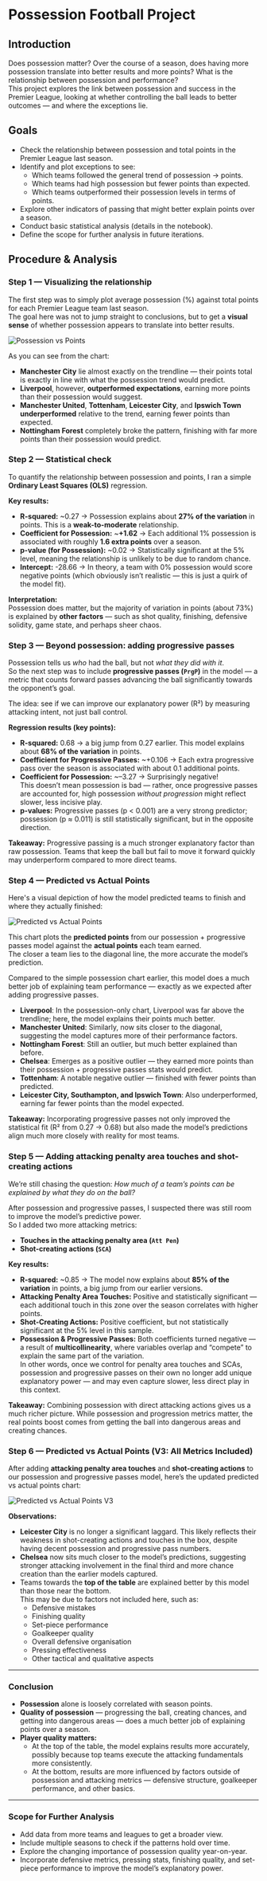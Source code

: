 # Possession Football Project

## Introduction
Does possession matter? Over the course of a season, does having more possession translate into better results and more points? What is the relationship between possession and performance?  
This project explores the link between possession and success in the Premier League, looking at whether controlling the ball leads to better outcomes — and where the exceptions lie.

## Goals
- Check the relationship between possession and total points in the Premier League last season.
- Identify and plot exceptions to see:
  - Which teams followed the general trend of possession → points.
  - Which teams had high possession but fewer points than expected.
  - Which teams outperformed their possession levels in terms of points.
- Explore other indicators of passing that might better explain points over a season.
- Conduct basic statistical analysis (details in the notebook).
- Define the scope for further analysis in future iterations.

## Procedure & Analysis

### Step 1 — Visualizing the relationship
The first step was to simply plot average possession (%) against total points for each Premier League team last season.  
The goal here was not to jump straight to conclusions, but to get a **visual sense** of whether possession appears to translate into better results.

![Possession vs Points](images/possession_vs_points.png)

As you can see from the chart:
- **Manchester City** lie almost exactly on the trendline — their points total is exactly in line with what the possession trend would predict.
- **Liverpool**, however, **outperformed expectations**, earning more points than their possession would suggest.
- **Manchester United**, **Tottenham**, **Leicester City**, and **Ipswich Town** **underperformed** relative to the trend, earning fewer points than expected.
- **Nottingham Forest** completely broke the pattern, finishing with far more points than their possession would predict.

### Step 2 — Statistical check
To quantify the relationship between possession and points, I ran a simple **Ordinary Least Squares (OLS)** regression.

**Key results:**
- **R-squared:** ~0.27 → Possession explains about **27% of the variation** in points. This is a **weak-to-moderate** relationship.
- **Coefficient for Possession:** ~**+1.62** → Each additional 1% possession is associated with roughly **1.6 extra points** over a season.
- **p-value (for Possession):** ~0.02 → Statistically significant at the 5% level, meaning the relationship is unlikely to be due to random chance.
- **Intercept:** -28.66 → In theory, a team with 0% possession would score negative points (which obviously isn’t realistic — this is just a quirk of the model fit).

**Interpretation:**  
Possession does matter, but the majority of variation in points (about 73%) is explained by **other factors** — such as shot quality, finishing, defensive solidity, game state, and perhaps sheer chaos.

### Step 3 — Beyond possession: adding progressive passes

Possession tells us *who* had the ball, but not *what they did with it*.  
So the next step was to include **progressive passes (`PrgP`)** in the model — a metric that counts forward passes advancing the ball significantly towards the opponent’s goal.

The idea: see if we can improve our explanatory power (R²) by measuring attacking intent, not just ball control.

**Regression results (key points):**
- **R-squared:** 0.68 → a big jump from 0.27 earlier. This model explains about **68% of the variation** in points.
- **Coefficient for Progressive Passes:** ~+0.106 → Each extra progressive pass over the season is associated with about 0.1 additional points.
- **Coefficient for Possession:** ~–3.27 → Surprisingly negative!  
  This doesn’t mean possession is bad — rather, once progressive passes are accounted for, high possession *without progression* might reflect slower, less incisive play.
- **p-values:** Progressive passes (p < 0.001) are a very strong predictor; possession (p ≈ 0.011) is still statistically significant, but in the opposite direction.

**Takeaway:** Progressive passing is a much stronger explanatory factor than raw possession. Teams that keep the ball but fail to move it forward quickly may underperform compared to more direct teams.

### Step 4 — Predicted vs Actual Points

Here's a visual depiction of how the model predicted teams to finish and where they actually finished:

![Predicted vs Actual Points](images/predicted_vs_actual_points.png)

This chart plots the **predicted points** from our possession + progressive passes model against the **actual points** each team earned.  
The closer a team lies to the diagonal line, the more accurate the model’s prediction.

Compared to the simple possession chart earlier, this model does a much better job of explaining team performance — exactly as we expected after adding progressive passes.

- **Liverpool**: In the possession-only chart, Liverpool was far above the trendline; here, the model explains their points much better.  
- **Manchester United**: Similarly, now sits closer to the diagonal, suggesting the model captures more of their performance factors.  
- **Nottingham Forest**: Still an outlier, but much better explained than before.  
- **Chelsea**: Emerges as a positive outlier — they earned more points than their possession + progressive passes stats would predict.  
- **Tottenham**: A notable negative outlier — finished with fewer points than predicted.  
- **Leicester City, Southampton, and Ipswich Town**: Also underperformed, earning far fewer points than the model expected.

**Takeaway:** Incorporating progressive passes not only improved the statistical fit (R² from 0.27 → 0.68) but also made the model’s predictions align much more closely with reality for most teams.


### Step 5 — Adding attacking penalty area touches and shot-creating actions

We’re still chasing the question: *How much of a team’s points can be explained by what they do on the ball?*  

After possession and progressive passes, I suspected there was still room to improve the model’s predictive power.  
So I added two more attacking metrics:  

- **Touches in the attacking penalty area (`Att Pen`)**
- **Shot-creating actions (`SCA`)**

**Key results:**
- **R-squared:** ~0.85 → The model now explains about **85% of the variation** in points, a big jump from our earlier versions.
- **Attacking Penalty Area Touches:** Positive and statistically significant — each additional touch in this zone over the season correlates with higher points.
- **Shot-Creating Actions:** Positive coefficient, but not statistically significant at the 5% level in this sample.
- **Possession & Progressive Passes:** Both coefficients turned negative — a result of **multicollinearity**, where variables overlap and “compete” to explain the same part of the variation.  
  In other words, once we control for penalty area touches and SCAs, possession and progressive passes on their own no longer add unique explanatory power — and may even capture slower, less direct play in this context.

**Takeaway:** Combining possession with direct attacking actions gives us a much richer picture. While possession and progression metrics matter, the real points boost comes from getting the ball into dangerous areas and creating chances.

### Step 6 — Predicted vs Actual Points (V3: All Metrics Included)

After adding **attacking penalty area touches** and **shot-creating actions** to our possession and progressive passes model, here’s the updated predicted vs actual points chart:

![Predicted vs Actual Points V3](images/predicted_vs_actual_points_v3.png)

**Observations:**
- **Leicester City** is no longer a significant laggard. This likely reflects their weakness in shot-creating actions and touches in the box, despite having decent possession and progressive pass numbers.
- **Chelsea** now sits much closer to the model’s predictions, suggesting stronger attacking involvement in the final third and more chance creation than the earlier models captured.
- Teams towards the **top of the table** are explained better by this model than those near the bottom.  
  This may be due to factors not included here, such as:
  - Defensive mistakes
  - Finishing quality
  - Set-piece performance
  - Goalkeeper quality
  - Overall defensive organisation
  - Pressing effectiveness
  - Other tactical and qualitative aspects

---

### Conclusion

- **Possession** alone is loosely correlated with season points.
- **Quality of possession** — progressing the ball, creating chances, and getting into dangerous areas — does a much better job of explaining points over a season.
- **Player quality matters:**  
  - At the top of the table, the model explains results more accurately, possibly because top teams execute the attacking fundamentals more consistently.
  - At the bottom, results are more influenced by factors outside of possession and attacking metrics — defensive structure, goalkeeper performance, and other basics.

---

### Scope for Further Analysis

- Add data from more teams and leagues to get a broader view.
- Include multiple seasons to check if the patterns hold over time.
- Explore the changing importance of possession quality year-on-year.
- Incorporate defensive metrics, pressing stats, finishing quality, and set-piece performance to improve the model’s explanatory power.


